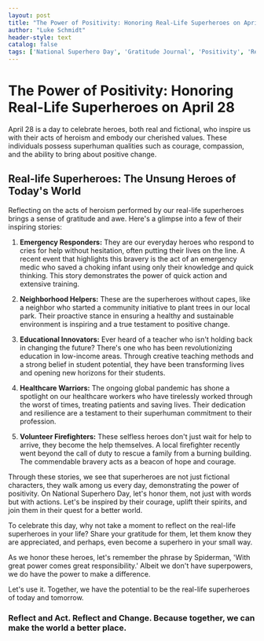 ```yaml
---
layout: post
title: "The Power of Positivity: Honoring Real-Life Superheroes on April 28"
author: "Luke Schmidt"
header-style: text
catalog: false
tags: ['National Superhero Day', 'Gratitude Journal', 'Positivity', 'Real-life Superheroes', 'Heroism', 'Power of Change', 'Everyday Heroes']
---
```


# The Power of Positivity: Honoring Real-Life Superheroes on April 28

April 28 is a day to celebrate heroes, both real and fictional, who inspire us with their acts of heroism and embody our cherished values. These individuals possess superhuman qualities such as courage, compassion, and the ability to bring about positive change.

## Real-life Superheroes: The Unsung Heroes of Today's World
Reflecting on the acts of heroism performed by our real-life superheroes brings a sense of gratitude and awe. Here's a glimpse into a few of their inspiring stories:

1. **Emergency Responders:** They are our everyday heroes who respond to cries for help without hesitation, often putting their lives on the line. A recent event that highlights this bravery is the act of an emergency medic who saved a choking infant using only their knowledge and quick thinking. This story demonstrates the power of quick action and extensive training.

2. **Neighborhood Helpers:** These are the superheroes without capes, like a neighbor who started a community initiative to plant trees in our local park. Their proactive stance in ensuring a healthy and sustainable environment is inspiring and a true testament to positive change.

3. **Educational Innovators:** Ever heard of a teacher who isn't holding back in changing the future? There's one who has been revolutionizing education in low-income areas. Through creative teaching methods and a strong belief in student potential, they have been transforming lives and opening new horizons for their students.

4. **Healthcare Warriors:** The ongoing global pandemic has shone a spotlight on our healthcare workers who have tirelessly worked through the worst of times, treating patients and saving lives. Their dedication and resilience are a testament to their superhuman commitment to their profession.

5. **Volunteer Firefighters:** These selfless heroes don't just wait for help to arrive, they become the help themselves. A local firefighter recently went beyond the call of duty to rescue a family from a burning building. The commendable bravery acts as a beacon of hope and courage.

Through these stories, we see that superheroes are not just fictional characters, they walk among us every day, demonstrating the power of positivity. On National Superhero Day, let's honor them, not just with words but with actions. Let's be inspired by their courage, uplift their spirits, and join them in their quest for a better world.

To celebrate this day, why not take a moment to reflect on the real-life superheroes in your life? Share your gratitude for them, let them know they are appreciated, and perhaps, even become a superhero in your small way.

As we honor these heroes, let's remember the phrase by Spiderman, 'With great power comes great responsibility.' Albeit we don't have superpowers, we do have the power to make a difference.

Let's use it. Together, we have the potential to be the real-life superheroes of today and tomorrow.

### Reflect and Act. Reflect and Change. Because together, we can make the world a better place.
